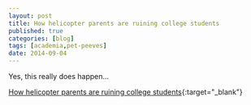 ```yaml
---
layout: post
title: How helicopter parents are ruining college students
published: true
categories: [blog]
tags: [academia,pet-peeves]
date: 2014-09-04
---
```


Yes, this really does happen...

[How helicopter parents are ruining college students](https://www.washingtonpost.com/news/parenting/wp/2014/09/02/how-helicopter-parents-are-ruining-college-students/){:target="_blank"}
